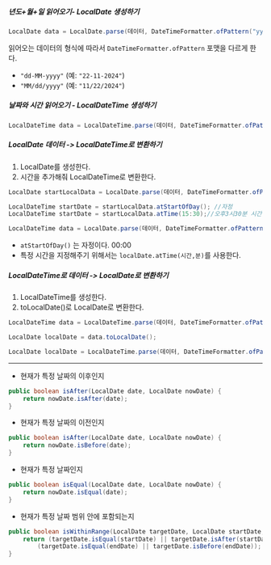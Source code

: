 ##### 년도+월+일 읽어오기- LocalDate 생성하기
```java
LocalDate data = LocalDate.parse(데이터, DateTimeFormatter.ofPattern("yyyy-MM-dd"));
```
읽어오는 데이터의 형식에 따라서 `DateTimeFormatter.ofPattern` 포맷을 다르게 한다.
-  `"dd-MM-yyyy"` (예: `"22-11-2024"`)
- `"MM/dd/yyyy"` (예: `"11/22/2024"`)

##### 날짜와 시간 읽어오기 - LocalDateTime 생성하기
```java
LocalDateTime data = LocalDateTime.parse(데이터, DateTimeFormatter.ofPattern("yyyy-MM-ddTHH:mm:ss"));
```

##### LocalDate 데이터 -> LocalDateTime로 변환하기
1. LocalDate를 생성한다.
2. 시간을 추가해줘 LocalDateTime로 변환한다.
```java
LocalDate startLocalData = LocalDate.parse(데이터, DateTimeFormatter.ofPattern("yyyy-MM-dd"));

LocalDateTime startDate = startLocalData.atStartOfDay(); //자정
LocalDateTime startDate = startLocalData.atTime(15:30);//오후3시30분 시간 지정

```
```java
LocalDateTime data = LocalDate.parse(데이터, DateTimeFormatter.ofPattern(DATE_FORMAT_PATTERN)).atStartOfDay();
```
- `atStartOfDay()` 는 자정이다. 00:00
- 특정 시간을 지정해주기 위해서는 `localDate.atTime(시간,분)`를 사용한다.


##### LocalDateTime로 데이터 -> LocalDate로 변환하기
1. LocalDateTime를 생성한다.
2. toLocalDate()로 LocalDate로 변환한다.

```java
LocalDateTime data = LocalDateTime.parse(데이터, DateTimeFormatter.ofPattern("yyyy-MM-ddTHH:mm:ss")); 

LocalDate localDate = data.toLocalDate();
```
```java
LocalDate localDate = LocalDateTime.parse(데이터, DateTimeFormatter.ofPattern("yyyy-MM-ddTHH:mm:ss")).toLocalDate();
```

---
- 현재가 특정 날짜의 이후인지
```java
public boolean isAfter(LocalDate date, LocalDate nowDate) {
	return nowDate.isAfter(date);
}
```
- 현재가 특정 날짜의 이전인지
```java
public boolean isAfter(LocalDate date, LocalDate nowDate) {
	return nowDate.isBefore(date);
}
```
- 현재가 특정 날짜인지
```java
public boolean isEqual(LocalDate date, LocalDate nowDate) {
	return nowDate.isEqual(date); 
}
```
- 현재가 특정 날짜 범위 안에 포함되는지
```java
public boolean isWithinRange(LocalDate targetDate, LocalDate startDate, LocalDate endDate) {
	return (targetDate.isEqual(startDate) || targetDate.isAfter(startDate)) &&
		(targetDate.isEqual(endDate) || targetDate.isBefore(endDate)); 
}
```


